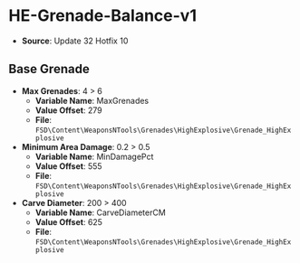# HE-Grenade-Balance-v1
* **Source**: Update 32 Hotfix 10

## Base Grenade
* **Max Grenades**: 4 > 6
  * **Variable Name**: MaxGrenades
  * **Value Offset**: 279
  * **File**: `FSD\Content\WeaponsNTools\Grenades\HighExplosive\Grenade_HighExplosive`
* **Minimum Area Damage**: 0.2 > 0.5
  * **Variable Name**: MinDamagePct
  * **Value Offset**: 555
  * **File**: `FSD\Content\WeaponsNTools\Grenades\HighExplosive\Grenade_HighExplosive`
* **Carve Diameter**: 200 > 400
  * **Variable Name**: CarveDiameterCM
  * **Value Offset**: 625
  * **File**: `FSD\Content\WeaponsNTools\Grenades\HighExplosive\Grenade_HighExplosive`
